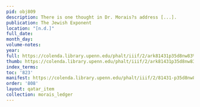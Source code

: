 ```yaml
---
pid: obj809
description: There is one thought in Dr. Morais?s address [...].
publication: The Jewish Exponent
location: "[n.d.]"
full_date:
month_day:
volume-notes:
year:
full: https://colenda.library.upenn.edu/phalt/iiif/2/ark81431p35d8nw83%2FSHA256E-s7712936--2745087b62e79c46d48999b9db93545b032458da19cad2b4768e26daab00f2c3.jpeg/full/3500,/0/default.jpg
thumb: https://colenda.library.upenn.edu/phalt/iiif/2/ark81431p35d8nw83%2FSHA256E-s7712936--2745087b62e79c46d48999b9db93545b032458da19cad2b4768e26daab00f2c3.jpeg/full/!200,200/0/default.jpg
index_terms:
toc: '823'
manifest: https://colenda.library.upenn.edu/phalt/iiif/2/81431-p35d8nw83/manifest
order: '808'
layout: qatar_item
collection: morais_ledger
---
```

